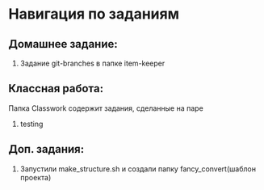 # Навигация по заданиям

## Домашнее задание:
1. Задание git-branches в папке item-keeper 

## Классная работа: 
Папка Classwork содержит задания, сделанные на паре
1. testing

## Доп. задания: 
1. Запустили make_structure.sh и создали папку fancy_convert(шаблон проекта)
